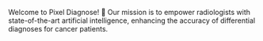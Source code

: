 

<!--## Front Page Content
`beautifulhugo` supports content on your front page. Edit `/content/_index.md` to change what appears here. Delete `/content/_index.md` if you don't want any content here.-->

Welcome to Pixel Diagnose! 🧠 Our mission is to empower radiologists with state-of-the-art artificial intelligence, enhancing the accuracy of differential diagnoses for cancer patients.



